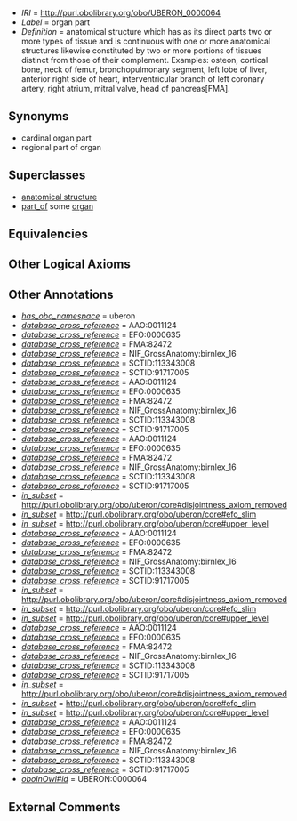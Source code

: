  * *IRI* = http://purl.obolibrary.org/obo/UBERON_0000064
 * *Label* = organ part
 * *Definition* = anatomical structure which has as its direct parts two or more types of tissue and is continuous with one or more anatomical structures likewise constituted by two or more portions of tissues distinct from those of their complement. Examples: osteon, cortical bone, neck of femur, bronchopulmonary segment, left lobe of liver, anterior right side of heart, interventricular branch of left coronary artery, right atrium, mitral valve, head of pancreas[FMA].

## Synonyms

 * cardinal organ part
 * regional part of organ

## Superclasses

 * [anatomical structure](../../UBERON/61/UBERON_0000061.md)
 * [part_of](../../BFO/50/BFO_0000050.md) some [organ](../../UBERON/62/UBERON_0000062.md)

## Equivalencies


## Other Logical Axioms


## Other Annotations

 * *[has_obo_namespace](../../ce/oboInOwl#hasOBONamespace.md)* = uberon
 * *[database_cross_reference](../../ef/oboInOwl#hasDbXref.md)* = AAO:0011124
 * *[database_cross_reference](../../ef/oboInOwl#hasDbXref.md)* = EFO:0000635
 * *[database_cross_reference](../../ef/oboInOwl#hasDbXref.md)* = FMA:82472
 * *[database_cross_reference](../../ef/oboInOwl#hasDbXref.md)* = NIF_GrossAnatomy:birnlex_16
 * *[database_cross_reference](../../ef/oboInOwl#hasDbXref.md)* = SCTID:113343008
 * *[database_cross_reference](../../ef/oboInOwl#hasDbXref.md)* = SCTID:91717005
 * *[database_cross_reference](../../ef/oboInOwl#hasDbXref.md)* = AAO:0011124
 * *[database_cross_reference](../../ef/oboInOwl#hasDbXref.md)* = EFO:0000635
 * *[database_cross_reference](../../ef/oboInOwl#hasDbXref.md)* = FMA:82472
 * *[database_cross_reference](../../ef/oboInOwl#hasDbXref.md)* = NIF_GrossAnatomy:birnlex_16
 * *[database_cross_reference](../../ef/oboInOwl#hasDbXref.md)* = SCTID:113343008
 * *[database_cross_reference](../../ef/oboInOwl#hasDbXref.md)* = SCTID:91717005
 * *[database_cross_reference](../../ef/oboInOwl#hasDbXref.md)* = AAO:0011124
 * *[database_cross_reference](../../ef/oboInOwl#hasDbXref.md)* = EFO:0000635
 * *[database_cross_reference](../../ef/oboInOwl#hasDbXref.md)* = FMA:82472
 * *[database_cross_reference](../../ef/oboInOwl#hasDbXref.md)* = NIF_GrossAnatomy:birnlex_16
 * *[database_cross_reference](../../ef/oboInOwl#hasDbXref.md)* = SCTID:113343008
 * *[database_cross_reference](../../ef/oboInOwl#hasDbXref.md)* = SCTID:91717005
 * *[in_subset](../../et/oboInOwl#inSubset.md)* = http://purl.obolibrary.org/obo/uberon/core#disjointness_axiom_removed
 * *[in_subset](../../et/oboInOwl#inSubset.md)* = http://purl.obolibrary.org/obo/uberon/core#efo_slim
 * *[in_subset](../../et/oboInOwl#inSubset.md)* = http://purl.obolibrary.org/obo/uberon/core#upper_level
 * *[database_cross_reference](../../ef/oboInOwl#hasDbXref.md)* = AAO:0011124
 * *[database_cross_reference](../../ef/oboInOwl#hasDbXref.md)* = EFO:0000635
 * *[database_cross_reference](../../ef/oboInOwl#hasDbXref.md)* = FMA:82472
 * *[database_cross_reference](../../ef/oboInOwl#hasDbXref.md)* = NIF_GrossAnatomy:birnlex_16
 * *[database_cross_reference](../../ef/oboInOwl#hasDbXref.md)* = SCTID:113343008
 * *[database_cross_reference](../../ef/oboInOwl#hasDbXref.md)* = SCTID:91717005
 * *[in_subset](../../et/oboInOwl#inSubset.md)* = http://purl.obolibrary.org/obo/uberon/core#disjointness_axiom_removed
 * *[in_subset](../../et/oboInOwl#inSubset.md)* = http://purl.obolibrary.org/obo/uberon/core#efo_slim
 * *[in_subset](../../et/oboInOwl#inSubset.md)* = http://purl.obolibrary.org/obo/uberon/core#upper_level
 * *[database_cross_reference](../../ef/oboInOwl#hasDbXref.md)* = AAO:0011124
 * *[database_cross_reference](../../ef/oboInOwl#hasDbXref.md)* = EFO:0000635
 * *[database_cross_reference](../../ef/oboInOwl#hasDbXref.md)* = FMA:82472
 * *[database_cross_reference](../../ef/oboInOwl#hasDbXref.md)* = NIF_GrossAnatomy:birnlex_16
 * *[database_cross_reference](../../ef/oboInOwl#hasDbXref.md)* = SCTID:113343008
 * *[database_cross_reference](../../ef/oboInOwl#hasDbXref.md)* = SCTID:91717005
 * *[in_subset](../../et/oboInOwl#inSubset.md)* = http://purl.obolibrary.org/obo/uberon/core#disjointness_axiom_removed
 * *[in_subset](../../et/oboInOwl#inSubset.md)* = http://purl.obolibrary.org/obo/uberon/core#efo_slim
 * *[in_subset](../../et/oboInOwl#inSubset.md)* = http://purl.obolibrary.org/obo/uberon/core#upper_level
 * *[database_cross_reference](../../ef/oboInOwl#hasDbXref.md)* = AAO:0011124
 * *[database_cross_reference](../../ef/oboInOwl#hasDbXref.md)* = EFO:0000635
 * *[database_cross_reference](../../ef/oboInOwl#hasDbXref.md)* = FMA:82472
 * *[database_cross_reference](../../ef/oboInOwl#hasDbXref.md)* = NIF_GrossAnatomy:birnlex_16
 * *[database_cross_reference](../../ef/oboInOwl#hasDbXref.md)* = SCTID:113343008
 * *[database_cross_reference](../../ef/oboInOwl#hasDbXref.md)* = SCTID:91717005
 * *[oboInOwl#id](../../id/oboInOwl#id.md)* = UBERON:0000064

## External Comments

